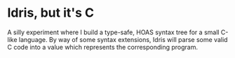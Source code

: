 # Idris, but it's C

A silly experiment where I build a type-safe, HOAS syntax tree for a small
C-like language. By way of some syntax extensions, Idris will parse some valid
C code into a value which represents the corresponding program.
